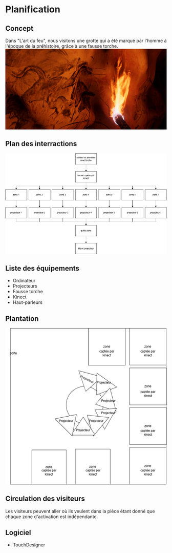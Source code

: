 # Planification
## Concept
Dans "L'art du feu", nous visitons une grotte qui a été marqué par l'homme à l'époque de la préhistoire, grâce à une fausse torche.
![préhistoire](img/prehistoire.png)
## Plan des interractions 
![synoptique](img/synoptique.drawio.png)
## Liste des équipements
- Ordinateur
- Projecteurs
- Fausse torche
- Kinect
- Haut-parleurs
## Plantation
![plan](img/plan.drawio.png)
## Circulation des visiteurs
Les visiteurs peuvent aller où ils veulent dans la pièce étant donné que chaque zone d'activation est indépendante.
## Logiciel
- TouchDesigner


